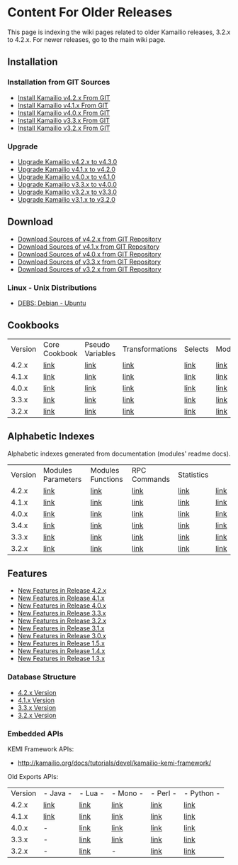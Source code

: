 # Content For Older Releases

This page is indexing the wiki pages related to older Kamailio releases,
3.2.x to 4.2.x. For newer releases, go to the main wiki page.

## Installation

### Installation from GIT Sources

-   [Install Kamailio v4.2.x From GIT](/install/4.2.x/git)
-   [Install Kamailio v4.1.x From GIT](/install/4.1.x/git)
-   [Install Kamailio v4.0.x From GIT](/install/4.0.x/git)
-   [Install Kamailio v3.3.x From GIT](/install/3.3.x/git)
-   [Install Kamailio v3.2.x From GIT](/install/3.2.x/git)

### Upgrade

-   [Upgrade Kamailio v4.2.x to v4.3.0](/install/upgrade/4.2.x-to-4.3.0)
-   [Upgrade Kamailio v4.1.x to v4.2.0](/install/upgrade/4.1.x-to-4.2.0)
-   [Upgrade Kamailio v4.0.x to v4.1.0](/install/upgrade/4.0.x-to-4.1.0)
-   [Upgrade Kamailio v3.3.x to v4.0.0](/install/upgrade/3.3.x-to-4.0.0)
-   [Upgrade Kamailio v3.2.x to v3.3.0](/install/upgrade/3.2.x-to-3.3.0)
-   [Upgrade Kamailio v3.1.x to v3.2.0](/install/upgrade/3.1.x-to-3.2.0)

## Download

-   [Download Sources of v4.2.x from GIT
    Repository](/download/v4.2.x-from-git)
-   [Download Sources of v4.1.x from GIT
    Repository](/download/v4.1.x-from-git)
-   [Download Sources of v4.0.x from GIT
    Repository](/download/v4.0.x-from-git)
-   [Download Sources of v3.3.x from GIT
    Repository](/download/v3.3.x-from-git)
-   [Download Sources of v3.2.x from GIT
    Repository](/download/v3.2.x-from-git)

### Linux - Unix Distributions

-   [DEBS: Debian - Ubuntu](/old-releases/packages/debs)

## Cookbooks

  

|         |                               |                                          |                                          |                                  |                                                 |
|---------|-------------------------------|------------------------------------------|------------------------------------------|----------------------------------|-------------------------------------------------|
| Version | Core Cookbook                 | Pseudo Variables                         | Transformations                          | Selects                          | Modules                                         |
| 4.2.x   | [link](/cookbooks/4.2.x/core) | [link](/cookbooks/4.2.x/pseudovariables) | [link](/cookbooks/4.2.x/transformations) | [link](/cookbooks/4.2.x/selects) | [link](http://kamailio.org/docs/modules/4.2.x/) |
| 4.1.x   | [link](/cookbooks/4.1.x/core) | [link](/cookbooks/4.1.x/pseudovariables) | [link](/cookbooks/4.1.x/transformations) | [link](/cookbooks/4.1.x/selects) | [link](http://kamailio.org/docs/modules/4.1.x/) |
| 4.0.x   | [link](/cookbooks/4.0.x/core) | [link](/cookbooks/4.0.x/pseudovariables) | [link](/cookbooks/4.0.x/transformations) | [link](/cookbooks/4.0.x/selects) | [link](http://kamailio.org/docs/modules/4.0.x/) |
| 3.3.x   | [link](/cookbooks/3.3.x/core) | [link](/cookbooks/3.3.x/pseudovariables) | [link](/cookbooks/3.3.x/transformations) | [link](/cookbooks/3.3.x/selects) | [link](http://kamailio.org/docs/modules/3.3.x/) |
| 3.2.x   | [link](/cookbooks/3.2.x/core) | [link](/cookbooks/3.2.x/pseudovariables) | [link](/cookbooks/3.2.x/transformations) | [link](/cookbooks/3.2.x/selects) | [link](http://kamailio.org/docs/modules/3.2.x/) |

  

## Alphabetic Indexes

Alphabetic indexes generated from documentation (modules' readme docs).

  

|         |                                           |                                          |                                        |                                           |                                                                            |
|---------|-------------------------------------------|------------------------------------------|----------------------------------------|-------------------------------------------|----------------------------------------------------------------------------|
| Version | Modules Parameters                        | Modules Functions                        | RPC Commands                           | Statistics                                |                                                                            |
| 4.2.x   | [link](/alphaindexes/4.2.x/modparameters) | [link](/alphaindexes/4.2.x/modfunctions) | [link](/alphaindexes/4.2.x/micommands) | [link](/alphaindexes/4.2.x/modstatistics) | [link](http://www.kamailio.org/docs/docbooks/4.2.x/rpc_list/rpc_list.html) |
| 4.1.x   | [link](/alphaindexes/4.1.x/modparameters) | [link](/alphaindexes/4.1.x/modfunctions) | [link](/alphaindexes/4.1.x/micommands) | [link](/alphaindexes/4.1.x/modstatistics) | [link](http://www.kamailio.org/docs/docbooks/4.1.x/rpc_list/rpc_list.html) |
| 4.0.x   | [link](/alphaindexes/4.0.x/modparameters) | [link](/alphaindexes/4.0.x/modfunctions) | [link](/alphaindexes/4.0.x/micommands) | [link](/alphaindexes/4.0.x/modstatistics) | [link](http://www.kamailio.org/docs/docbooks/4.0.x/rpc_list/rpc_list.html) |
| 3.4.x   | [link](/alphaindexes/3.4.x/modparameters) | [link](/alphaindexes/3.4.x/modfunctions) | [link](/alphaindexes/3.4.x/micommands) | [link](/alphaindexes/3.4.x/modstatistics) | [link](http://www.kamailio.org/docs/docbooks/3.4.x/rpc_list/rpc_list.html) |
| 3.3.x   | [link](/alphaindexes/3.3.x/modparameters) | [link](/alphaindexes/3.3.x/modfunctions) | [link](/alphaindexes/3.3.x/micommands) | [link](/alphaindexes/3.3.x/modstatistics) | [link](http://www.kamailio.org/docs/docbooks/3.3.x/rpc_list/rpc_list.html) |
| 3.2.x   | [link](/alphaindexes/3.2.x/modparameters) | [link](/alphaindexes/3.2.x/modfunctions) | [link](/alphaindexes/3.2.x/micommands) | [link](/alphaindexes/3.2.x/modstatistics) | [link](http://www.kamailio.org/docs/docbooks/3.2.x/rpc_list/rpc_list.html) |

  

## Features

-   [New Features in Release 4.2.x](/features/new-in-4.2.x)
-   [New Features in Release 4.1.x](/features/new-in-4.1.x)
-   [New Features in Release 4.0.x](/features/new-in-4.0.x)
-   [New Features in Release 3.3.x](/features/new-in-3.3.x)
-   [New Features in Release 3.2.x](/features/new-in-3.2.x)
-   [New Features in Release
    3.1.x](http://www.kamailio.org/dokuwiki/doku.php/features:new-in-3.1.x)
-   [New Features in Release
    3.0.x](http://www.kamailio.org/dokuwiki/doku.php/features:new-in-3.0.x)
-   [New Features in Release
    1.5.x](http://www.kamailio.org/dokuwiki/doku.php/features:new-in-1.5.x)
-   [New Features in Release
    1.4.x](http://www.kamailio.org/dokuwiki/doku.php/features:new-in-1.4.x)
-   [New Features in Release
    1.3.x](http://www.kamailio.org/dokuwiki/doku.php/features:new-in-1.3.x)

### Database Structure

-   [4.2.x
    Version](http://www.kamailio.org/docs/db-tables/kamailio-db-4.2.x.html)
-   [4.1.x
    Version](http://www.kamailio.org/docs/db-tables/kamailio-db-4.1.x.html)
-   [3.3.x
    Version](http://www.kamailio.org/docs/db-tables/kamailio-db-3.3.x.html)
-   [3.2.x
    Version](http://www.kamailio.org/docs/db-tables/kamailio-db-3.2.x.html)

### Embedded APIs

KEMI Framework APIs:

-   <http://kamailio.org/docs/tutorials/devel/kamailio-kemi-framework/>

Old Exports APIs:

  

|         |                                 |                                |                                 |                                 |                                   |
|---------|---------------------------------|--------------------------------|---------------------------------|---------------------------------|-----------------------------------|
| Version | \- Java -                       | \- Lua -                       | \- Mono -                       | \- Perl -                       | \- Python -                       |
| 4.2.x   | [link](/embeddedapi/4.2.x/java) | [link](/embeddedapi/4.2.x/lua) | [link](/embeddedapi/4.2.x/mono) | [link](/embeddedapi/4.2.x/perl) | [link](/embeddedapi/4.2.x/python) |
| 4.1.x   | [link](/embeddedapi/4.1.x/java) | [link](/embeddedapi/4.1.x/lua) | [link](/embeddedapi/4.1.x/mono) | [link](/embeddedapi/4.1.x/perl) | [link](/embeddedapi/4.1.x/python) |
| 4.0.x   | \-                              | [link](/embeddedapi/4.0.x/lua) | [link](/embeddedapi/4.0.x/mono) | [link](/embeddedapi/4.0.x/perl) | [link](/embeddedapi/4.0.x/python) |
| 3.3.x   | \-                              | [link](/embeddedapi/3.3.x/lua) | [link](/embeddedapi/3.3.x/mono) | [link](/embeddedapi/3.3.x/perl) | [link](/embeddedapi/3.3.x/python) |
| 3.2.x   | \-                              | [link](/embeddedapi/3.2.x/lua) | \-                              | [link](/embeddedapi/3.2.x/perl) | [link](/embeddedapi/3.2.x/python) |

  
